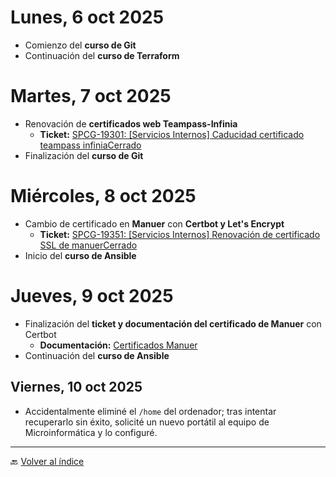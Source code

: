 # Lunes, 6 oct 2025
- Comienzo del **curso de Git**
- Continuación del **curso de Terraform**
# Martes, 7 oct 2025
- Renovación de **certificados web Teampass-Infinia**
    - **Ticket:** [SPCG-19301: [Servicios Internos] Caducidad certificado teampass infiniaCerrado](https://paradigma.atlassian.net/browse/SPCG-19301)
- Finalización del **curso de Git**
# Miércoles, 8 oct 2025
- Cambio de certificado en **Manuer** con **Certbot y Let's Encrypt**
    - **Ticket:** [SPCG-19351: [Servicios Internos] Renovación de certificado SSL de manuerCerrado](https://paradigma.atlassian.net/browse/SPCG-19351)
- Inicio del **curso de Ansible**
# Jueves, 9 oct 2025
- Finalización del **ticket y documentación del certificado de Manuer** con Certbot
    - **Documentación:** [Certificados Manuer](https://paradigma.atlassian.net/wiki/spaces/SIS/pages/4650401836)
- Continuación del **curso de Ansible**
## Viernes, 10 oct 2025
- Accidentalmente eliminé el `/home` del ordenador; tras intentar recuperarlo sin éxito, solicité un nuevo portátil al equipo de Microinformática y lo configuré.

---

🔙 [Volver al índice](Índice.md)
